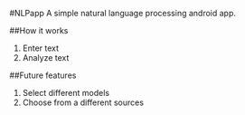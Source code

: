 #NLPapp
A simple natural language processing android app.

##How it works
1. Enter text
2. Analyze text

##Future features
1. Select different models
2. Choose from a different sources
